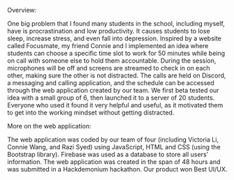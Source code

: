 
 
Overview:

One big problem that I found many students in the school, including myself, have is procrastination and low productivity. It causes students to lose sleep, increase stress, and even fall into depression. Inspired by a website called Focusmate, my friend Connie and I implemented an idea where students can choose a specific time slot to work for 50 minutes while being on call with someone else to hold them accountable. During the session, microphones will be off and screens are streamed to check in on each other, making sure the other is not distracted. The calls are held on Discord, a messaging and calling application, and the schedule can be accessed through the web application created by our team. We first beta tested our idea with a small group of 6, then launched it to a server of 20 students. Everyone who used it found it very helpful and useful, as it motivated them to get into the working mindset without getting distracted. 

More on the web application:

The web application was coded by our team of four (including Victoria Li, Connie Wang, and Razi Syed) using JavaScript, HTML and CSS (using the Bootstrap library). Firebase was used as a database to store all users' information. The web application was created in the span of 48 hours and was submitted in a Hackdemonium hackathon. Our product won Best UI/UX.
